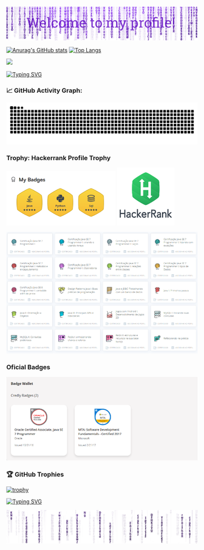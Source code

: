![src/header.png](src/header.png)
<!---
KleberVales/KleberVales is a ✨ special ✨ repository because its `README.md` (this file) appears on your GitHub profile.
You can click the Preview link to take a look at your changes.
--->

[![Anurag's GitHub stats](https://github-readme-stats.vercel.app/api?username=klebervales)](https://github.com/anuraghazra/github-readme-stats)
[![Top Langs](https://github-readme-stats.vercel.app/api/top-langs/?username=klebervales&layout=compact)](https://github.com/anuraghazra/github-readme-stats)

![](assets/Bottom_up.svg)



<!--   my-ticker -->    
[![Typing SVG](https://readme-typing-svg.herokuapp.com?color=4b0082&center=true&vCenter=true&width=600&lines=Hi+there+👋,+I+am+Kleber+Vales;+Welcome+to+My+Profile!;Over+4+years+of+programming+experience;Always+learning+new+things)](https://git.io/typing-svg)

<!--   GitHub stats graph -->
### 📈 GitHub Activity Graph:

<!--   green snake -->
![BEPb's github activity graph](https://raw.githubusercontent.com/BEPb/BEPb/output/github-contribution-grid-snake.svg)

### Trophy: Hackerrank Profile Trophy
</div>

<p align="center"> 

<img src="./src/badges_hackerrank.png" alt="Metrics" width="57%"> <img src="./src/hackerrank-logo.jpg" alt="Metrics" 
width="30%">

</p>

![badges_alura.png](src%2Fbadges_alura.png)

### Oficial Badges
![credly.png](src%2Fcredly.png)


### 🏆 GitHub Trophies
[![trophy](https://github-profile-trophy.vercel.app/?username=klebervales)](https://github.com/ryo-ma/github-profile-trophy)

[![Typing SVG](https://readme-typing-svg.herokuapp.com?color=4b0082&center=true&vCenter=true&width=600&lines=Thanks+for+visiting)](https://git.io/typing-svg)

![src/footer.png](src/footer.png)







